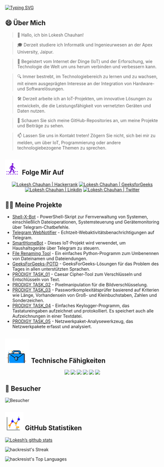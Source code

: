[![Typing SVG](https://readme-typing-svg.demolab.com?font=Fira+Code&weight=800&size=22&pause=1000&center=true&vCenter=true&width=835&lines=%F0%9F%91%8BHallo+Besucher.+Willkommen+hier!%F0%9F%91%8B;%F0%9F%9A%80+Lasst+uns+gemeinsam+Gro%C3%9Fartiges+schaffen!+%F0%9F%9A%80;%E2%9C%A8+In+der+Welt+der+Technologie+und+dar%C3%BCber+hinaus.+%E2%9C%A8)](https://git.io/typing-svg)

## 😄 Über Mich
> 👋 Hallo, ich bin Lokesh Chauhan!

> 🎓 Derzeit studiere ich Informatik und Ingenieurwesen an der Apex University, Jaipur.

> 🌟 Begeistert vom Internet der Dinge (IoT) und der Erforschung, wie Technologie die Welt um uns herum verbinden und verbessern kann.

> 🔍 Immer bestrebt, im Technologiebereich zu lernen und zu wachsen, mit einem ausgeprägten Interesse an der Integration von Hardware- und Softwarelösungen.

> 🛠 Derzeit arbeite ich an IoT-Projekten, um innovative Lösungen zu entwickeln, die die Leistungsfähigkeit von vernetzten Geräten und Daten nutzen.

> 🔭 Schauen Sie sich meine GitHub-Repositories an, um meine Projekte und Beiträge zu sehen.

> 📫 Lassen Sie uns in Kontakt treten! Zögern Sie nicht, sich bei mir zu melden, um über IoT, Programmierung oder andere technologiebezogene Themen zu sprechen.
<!--
<p align="center">
  <a href="https://www.linkedin.com/in/lokeshchauhanapex/"><img src="https://img.shields.io/badge/Linkedin-10000?style=plastic&logo=LinkedIn&logoColor=FFFFFF&labelColor=2A79D7&color=2A79D7" alt="Lokesh Chauhan  | Linkdin"/></a>
  -->

## ![Folge Mir](/icon/follow.svg) Folge Mir Auf
<p>
<p align="center">
    <a href="https://www.hackerrank.com/profile/lokeshchauhan"><img src="https://img.shields.io/badge/Hackerrank-100000?style=plastic&logo=hackerrank&logoColor=FFFFFF&labelColor=42BA3D&color=0EA608" alt="Lokesh Chauhan | Hackerrank"/></a>
    <a href="https://auth.geeksforgeeks.org/user/lokeshchauhan"><img src="https://img.shields.io/badge/GeeksforGeeks-100000?style=plastic&logo=geeksforgeeks&logoColor=FFFFFF&labelColor=42BA3D&color=23891F" alt="Lokesh Chauhan | GeeksforGeeks"/></a>
  <a href="https://www.linkedin.com/in/lokeshchauhanapex/"><img src="https://img.shields.io/badge/Linkedin-10000?style=plastic&logo=LinkedIn&logoColor=FFFFFF&labelColor=2A79D7&color=2A79D7" alt="Lokesh Chauhan  | Linkdin"/></a>
   </a>
<a href="https://x.com/dev_lokesh_"><img src="https://img.shields.io/badge/Twitter-100000?style=plastic&logo=x&logoColor=ffffff&labelColor=000000&color=0e1525" alt="Lokesh Chauhan | Twitter"/>
    </a>
</p>

## 👨‍💻 Meine Projekte
* [Shell-X-Bot](https://github.com/HackResist/Shell-X-bot) - PowerShell-Skript zur Fernverwaltung von Systemen, einschließlich Dateioperationen, Systemsteuerung und Gerätemonitoring über Telegram-Chatbefehle.
* [Telegram WebNotifier](https://github.com/HackResist/Telegram_WebNotifier) - Echtzeit-Webaktivitätsbenachrichtigungen auf Telegram.
* [SmartHomeBot](https://github.com/HackResist/SmartHomeBot) - Dieses IoT-Projekt wird verwendet, um Haushaltsgeräte über Telegram zu steuern.
* [File Renaming Tool](https://github.com/HackResist/File-Renaming-Tool) - Ein einfaches Python-Programm zum Umbenennen von Dateinamen und Dateiendungen.
* [GeeksForGeeks-POTD](https://github.com/HackResist/GeeksForGeeks-POTD) - GeeksForGeeks-Lösungen für das Problem des Tages in allen unterstützten Sprachen.
* [PRODIGY TASK_01](https://github.com/HackResist/PRODIGY_CS_01) - Caesar Cipher-Tool zum Verschlüsseln und Entschlüsseln von Text.
* [PRODIGY TASK_02](https://github.com/HackResist/PRODIGY_CS_02) - Pixelmanipulation für die Bildverschlüsselung.
* [PRODIGY TASK_03](https://github.com/HackResist/PRODIGY_CS_03) - Passwortkomplexitätsprüfer basierend auf Kriterien wie Länge, Vorhandensein von Groß- und Kleinbuchstaben, Zahlen und Sonderzeichen.
* [PRODIGY TASK_04](https://github.com/HackResist/PRODIGY_CS_04) - Einfaches Keylogger-Programm, das Tastatureingaben aufzeichnet und protokolliert. Es speichert auch alle Aufzeichnungen in einer Textdatei.
* [PRODIGY TASK_05](https://github.com/HackResist/PRODIGY_CS_05) - Netzwerkpaket-Analysewerkzeug, das Netzwerkpakete erfasst und analysiert.

## ![Technische Fähigkeiten](/icon/Skill.svg) Technische Fähigkeiten
<p align="center">
  <a href="https://www.open-std.org/JTC1/SC22/WG14/">
    <img src="https://skillicons.dev/icons?i=c" /></a>
 <a href="https://www.oracle.com/java/">
    <img src="https://skillicons.dev/icons?i=java" /></a>
 <a href="https://isocpp.org/">
    <img src="https://skillicons.dev/icons?i=cpp" /></a>
<a href="https://www.python.org/">
    <img src="https://skillicons.dev/icons?i=py" /></a>
<a href="https://www.gnu.org/software/bash/">
    <img src="https://skillicons.dev/icons?i=bash" /></a>
  <a href="https://ecma-international.org/publications-and-standards/standards/ecma-262/">
    <img src="https://skillicons.dev/icons?i=js" /></a>
</p>

## 👀 Besucher
![Besucher](https://moe-counter.glitch.me/get/@HackResist?theme=rule34)

## ![Github Stats](/icon/graph.svg) GitHub Statistiken
[![Lokesh’s github stats](https://github-readme-stats.vercel.app/api?username=HackResist&show_icons=true&theme=dark&count_private=true)](https://github.com/HackResist)

![hackresist's Streak](https://github-readme-streak-stats.herokuapp.com/?user=hackresist&theme=cobalt&hide_border=false)

![hackresist's Top Languages](https://github-readme-stats.vercel.app/api/top-langs/?username=hackresist&theme=cobalt&show_icons=true&hide_border=false&layout=compact)
